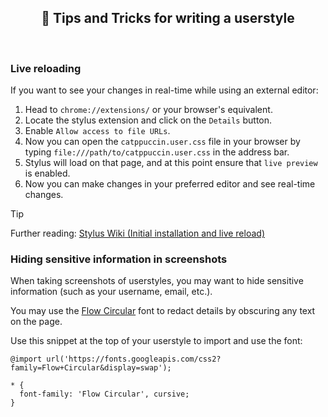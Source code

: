 <p align="center">
  <h2 align="center">📖 Tips and Tricks for writing a userstyle</h2>
</p>

&nbsp;

### Live reloading

If you want to see your changes in real-time while using an external editor:

1. Head to `chrome://extensions/` or your browser's equivalent.
2. Locate the stylus extension and click on the `Details` button.
3. Enable `Allow access to file URLs`.
4. Now you can open the `catppuccin.user.css` file in your browser by typing `file:///path/to/catppuccin.user.css` in the address bar.
5. Stylus will load on that page, and at this point ensure that `live preview` is enabled.
6. Now you can make changes in your preferred editor and see real-time changes.

> [!TIP]
> Further reading: [Stylus Wiki (Initial installation and live reload)](https://github.com/openstyles/stylus/wiki/Writing-UserCSS#initial-installation-and-live-reload)

### Hiding sensitive information in screenshots

When taking screenshots of userstyles, you may want to hide sensitive information (such as your username, email, etc.).

You may use the [Flow Circular](https://fonts.google.com/specimen/Flow+Circular) font to redact details by obscuring any text on the page.

Use this snippet at the top of your userstyle to import and use the font:

```less
@import url('https://fonts.googleapis.com/css2?family=Flow+Circular&display=swap');

* {
  font-family: 'Flow Circular', cursive;
}
```
